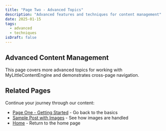 ```yaml
---
title: "Page Two - Advanced Topics"
description: "Advanced features and techniques for content management"
date: 2025-01-15
tags:
  - advanced
  - techniques
isDraft: false
---
```


## Advanced Content Management

This page covers more advanced topics for working with MyLittleContentEngine and demonstrates cross-page navigation.

## Related Pages

Continue your journey through our content:
- [Page One - Getting Started](page-one) - Go back to the basics
- [Sample Post with Images](../sub-folder/sample-post) - See how images are handled
- [Home](../index) - Return to the home page
 